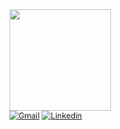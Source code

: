 <div>
  <img height="180em" src="https://github-readme-stats.vercel.app/api/top-langs/?username=Marcoslsl&layout=compact&langs_count=8&theme=github_dark&hide=Jupyter notebook, CSS, SCSS, HTML"/>
</div>


<div>
  <a href="mailto: marcosvliras@gmail.com"><img src="https://img.shields.io/badge/Gmail-red?style=flat&logo=Gmail&logoColor=white" alt="Gmail" /></a>
  <a href="https://www.linkedin.com/in/marcos-ls/" target="_blank"><img src="https://img.shields.io/badge/LinkedIn-blue?style=flat&logo=linkedin&labelColor=blue" alt="Linkedin" /></a>
</div>